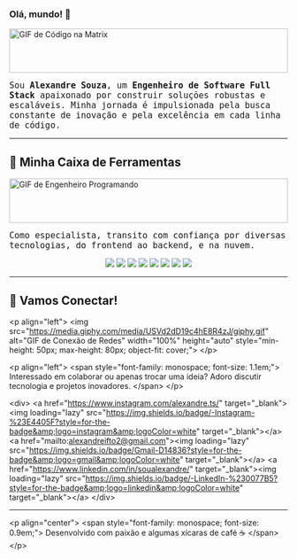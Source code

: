 ### Olá, mundo! 👋

<p align="left">
  <img src="https://media.giphy.com/media/LmNwrBhejkK9EFP504/giphy.gif" alt="GIF de Código na Matrix" width="100%" height="auto" style="min-height: 50px; max-height: 80px; object-fit: cover;">
</p>

<p align="left">
  <span style="font-family: monospace; font-size: 1.1em;">
    Sou <b>Alexandre Souza</b>, um <b>Engenheiro de Software Full Stack</b> apaixonado por construir soluções robustas e escaláveis. Minha jornada é impulsionada pela busca constante de inovação e pela excelência em cada linha de código.
  </span>
</p>

---

## 🚀 Minha Caixa de Ferramentas

<p align="left">
  <img src="https://media.giphy.com/media/juDw7yK6M8l0S0d9GZ/giphy.gif" alt="GIF de Engenheiro Programando" width="100%" height="auto" style="min-height: 50px; max-height: 80px; object-fit: cover;">
</p>

<p align="left">
  <span style="font-family: monospace; font-size: 1.1em;">
    Como especialista, transito com confiança por diversas tecnologias, do frontend ao backend, e na nuvem.
  </span>
</p>

<p align="center">
<img loading="lazy" src="https://img.shields.io/badge/Node.js-43853D?style=for-the-badge&logo=node.js&logoColor=white"/>
<img loading="lazy" src="https://img.shields.io/badge/React-20232A?style=for-the-badge&logo=react&logoColor=61DAFB"/>
<img loading="lazy" src="https://img.shields.io/badge/Next.js-000000?style=for-the-badge&logo=next.js&logoColor=white"/>
<img loading="lazy" src="https://img.shields.io/badge/PHP-777BB4?style=for-the-badge&logo=php&logoColor=white"/>
<img loading="lazy" src="https://img.shields.io/badge/PostgreSQL-316192?style=for-the-badge&logo=postgresql&logoColor=white"/>
<img loading="lazy" src="https://img.shields.io/badge/MySQL-005C84?style=for-the-badge&logo=mysql&logoColor=white"/>
<img loading="lazy" src="https://img.shields.io/badge/DynamoDB-4053D6?style=for-the-badge&logo=amazon-dynamodb&logoColor=white"/>
<img loading="lazy" src="https://img.shields.io/badge/AWS-232F3E?style=for-the-badge&logo=amazon-aws&logoColor=white"/>
</p>


-----

## 💬 Vamos Conectar\!

&lt;p align=&quot;left&quot;&gt;
  &lt;img src=&quot;https://media.giphy.com/media/USVd2dD19c4hE8R4zJ/giphy.gif&quot; alt=&quot;GIF de Conexão de Redes&quot; width=&quot;100%&quot; height=&quot;auto&quot; style=&quot;min-height: 50px; max-height: 80px; object-fit: cover;&quot;&gt;
&lt;/p&gt;

&lt;p align=&quot;left&quot;&gt;
  &lt;span style=&quot;font-family: monospace; font-size: 1.1em;&quot;&gt;
    Interessado em colaborar ou apenas trocar uma ideia? Adoro discutir tecnologia e projetos inovadores.
  &lt;/span&gt;
&lt;/p&gt;

&lt;div&gt;
  &lt;a href=&quot;https://www.instagram.com/alexandre.ts/&quot; target=&quot;_blank&quot;&gt;&lt;img loading=&quot;lazy&quot; src=&quot;https://img.shields.io/badge/-Instagram-%23E4405F?style=for-the-badge&amp;logo=instagram&amp;logoColor=white&quot; target=&quot;_blank&quot;&gt;&lt;/a&gt;
  &lt;a href=&quot;mailto:alexandreifto2@gmail.com&quot;&gt;&lt;img loading=&quot;lazy&quot; src=&quot;https://img.shields.io/badge/Gmail-D14836?style=for-the-badge&amp;logo=gmail&amp;logoColor=white&quot; target=&quot;_blank&quot;&gt;&lt;/a&gt;
  &lt;a href=&quot;https://www.linkedin.com/in/soualexandre/&quot; target=&quot;_blank&quot;&gt;&lt;img loading=&quot;lazy&quot; src=&quot;https://img.shields.io/badge/-LinkedIn-%230077B5?style=for-the-badge&amp;logo=linkedin&amp;logoColor=white&quot; target=&quot;_blank&quot;&gt;&lt;/a&gt;
&lt;/div&gt;

-----

&lt;p align=&quot;center&quot;&gt;
  &lt;span style=&quot;font-family: monospace; font-size: 0.9em;&quot;&gt;
    Desenvolvido com paixão e algumas xícaras de café ☕
  &lt;/span&gt;
&lt;/p&gt;

